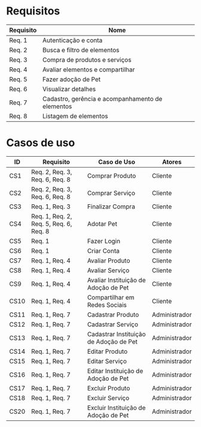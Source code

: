 # Requisitos 

|Requisito|Nome|
| - | - |
|Req. 1|Autenticação e conta|
|Req. 2|Busca e filtro de elementos|
|Req. 3|Compra de produtos e serviços|
|Req. 4|Avaliar elementos e compartilhar|
|Req. 5|Fazer adoção de Pet|
|Req. 6|Visualizar detalhes|
|Req. 7|Cadastro, gerência e acompanhamento de elementos|
|Req. 8|Listagem de elementos|


# Casos de uso

| ID |Requisito|Caso de Uso|Atores|
|-| - | - | - |
| CS1 | Req. 2, Req. 3, Req. 6, Req. 8|Comprar Produto |Cliente|
| CS2 | Req. 2, Req. 3, Req. 6, Req. 8|Comprar Serviço |Cliente|
| CS3 | Req. 1, Req. 3|Finalizar Compra |Cliente|
| CS4 | Req. 1, Req. 2, Req. 5, Req. 6, Req. 8|Adotar Pet|Cliente|
| CS5 | Req. 1|Fazer Login|Cliente|
| CS6 | Req. 1|Criar Conta|Cliente|
| CS7 | Req. 1, Req. 4|Avaliar Produto |Cliente|
| CS8 | Req. 1, Req. 4|Avaliar Serviço |Cliente|
| CS9 | Req. 1, Req. 4|Avaliar Instituição de Adoção de Pet |Cliente|
| CS10 | Req. 1, Req. 4|Compartilhar em Redes Sociais |Cliente|
| CS11 | Req. 1, Req. 7|Cadastrar Produto|Administrador|
| CS12 | Req. 1, Req. 7|Cadastrar Serviço|Administrador|
| CS13 | Req. 1, Req. 7|Cadastrar Instituição de Adoção de Pet|Administrador|
| CS14 | Req. 1, Req. 7|Editar Produto|Administrador|
| CS15 | Req. 1, Req. 7|Editar Serviço|Administrador|
| CS16 | Req. 1, Req. 7|Editar Instituição de Adoção de Pet|Administrador|
| CS17 | Req. 1, Req. 7|Excluir Produto|Administrador|
| CS18 | Req. 1, Req. 7|Excluir Serviço|Administrador|
| CS20 | Req. 1, Req. 7|Excluir Instituição de Adoção de Pet|Administrador|